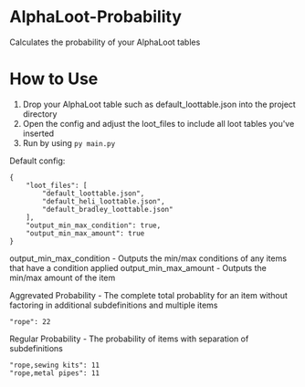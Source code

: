 # AlphaLoot-Probability
Calculates the probability of your AlphaLoot tables

# How to Use
1. Drop your AlphaLoot table such as default_loottable.json into the project directory
2. Open the config and adjust the loot_files to include all loot tables you've inserted
3. Run by using `py main.py`

Default config:
```
{
    "loot_files": [
        "default_loottable.json",
        "default_heli_loottable.json",
        "default_bradley_loottable.json"
    ],
    "output_min_max_condition": true,
    "output_min_max_amount": true
}
```

output_min_max_condition - Outputs the min/max conditions of any items that have a condition applied
output_min_max_amount - Outputs the min/max amount of the item

Aggrevated Probability - The complete total probablity for an item without factoring in additional subdefinitions and multiple items
```
"rope": 22
```

Regular Probability - The probability of items with separation of subdefinitions
```
"rope,sewing kits": 11
"rope,metal pipes": 11
```